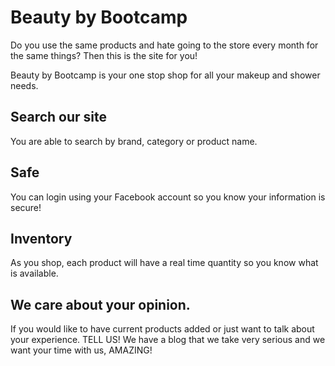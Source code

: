 # Beauty by Bootcamp 

Do you use the same products and hate going to the store every month for the same things? 
Then this is the site for you! 

Beauty by Bootcamp is your one stop shop for all your makeup and shower needs.

## Search our site

You are able to search by brand, category or product name.

## Safe

You can login using your Facebook account so you know your information is secure!

## Inventory

As you shop, each product will have a real time quantity so you know what is available. 

## We care about your opinion. 

If you would like to have current products added or just want to talk about your experience. 
TELL US! We have a blog that we take very serious and we want your time with us, AMAZING! 
